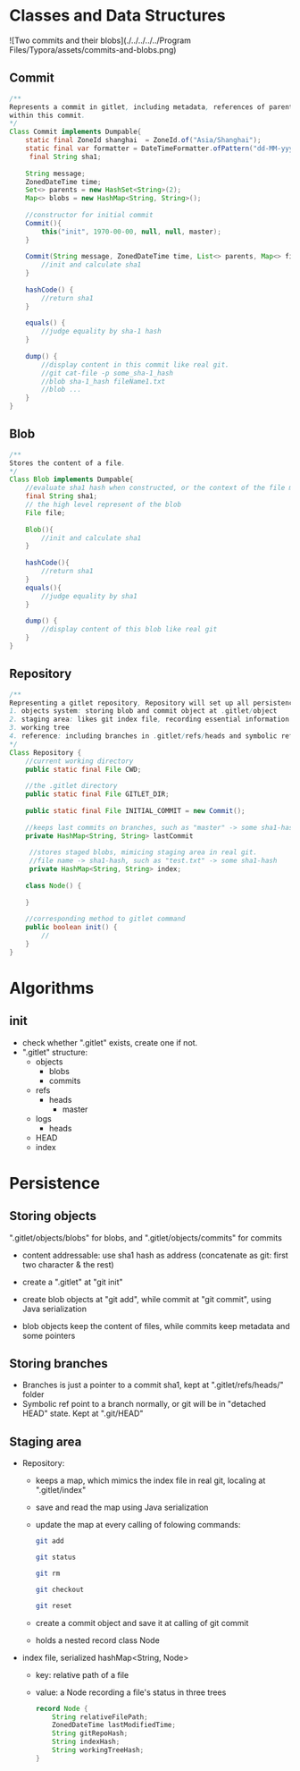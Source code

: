 # Classes and Data Structures

![Two commits and their blobs](./../../../../Program Files/Typora/assets/commits-and-blobs.png)



## Commit

```java
/**
Represents a commit in gitlet, including metadata, references of parents and references of blobs 
within this commit.
*/
Class Commit implements Dumpable{
    static final ZoneId shanghai  = ZoneId.of("Asia/Shanghai");
    static final var formatter = DateTimeFormatter.ofPattern("dd-MM-yyyy HH:mm:ss");
     final String sha1;
    
    String message;
    ZonedDateTime time;
    Set<> parents = new HashSet<String>(2);
    Map<> blobs = new HashMap<String, String>();
    
    //constructor for initial commit
    Commit(){
        this("init", 1970-00-00, null, null, master);
    }
    
    Commit(String message, ZonedDateTime time, List<> parents, Map<> files){
        //init and calculate sha1
    }
    
    hashCode() {
        //return sha1
    }
    
    equals() {
        //judge equality by sha-1 hash
    }
    
    dump() {
        //display content in this commit like real git.
        //git cat-file -p some_sha-1_hash
        //blob sha-1_hash fileName1.txt
        //blob ...
    }
}
```



## Blob

```java
/**
Stores the content of a file.
*/
Class Blob implements Dumpable{
    //evaluate sha1 hash when constructed, or the context of the file many change.
    final String sha1;
    // the high level represent of the blob
    File file;
    
    Blob(){
        //init and calculate sha1
    }
    
    hashCode(){
        //return sha1
    }
    equals(){
        //judge equality by sha1
    }
    
    dump() {
        //display content of this blob like real git
    }
}
```



## Repository

```java
/**
Representing a gitlet repository, Repository will set up all persistence at a specified project repository. 
1. objects system: storing blob and commit object at .gitlet/object
2. staging area: likes git index file, recording essential information to generate a commit object or reset to a specified commit
3. working tree
4. reference: including branches in .gitlet/refs/heads and symbolic ref in .gitlet/<symbol>
*/
Class Repository {
    //current working directory
    public static final File CWD;
    
    //the .gitlet directory
    public static final File GITLET_DIR;
    
    public static final File INITIAL_COMMIT = new Commit();
    
    //keeps last commits on branches, such as "master" -> some sha1-hash
    private HashMap<String, String> lastCommit
        
     //stores staged blobs, mimicing staging area in real git.
     //file name -> sha1-hash, such as "test.txt" -> some sha1-hash
     private HashMap<String, String> index;
    
    class Node() {
        
    }
    
 	//corresponding method to gitlet command
    public boolean init() {
        //
    }
}
```



# Algorithms



## init

- check whether ".gitlet" exists, create one if not.
- ".gitlet" structure:
    - objects
        - blobs
        - commits
    - refs
        - heads
            - master
    - logs
        - heads
    - HEAD
    - index



# Persistence



## Storing objects

".gitlet/objects/blobs" for blobs, and ".gitlet/objects/commits" for commits

- content addressable: use sha1 hash as address (concatenate as git: first two character & the rest)
- create a ".gitlet" at "git init"
- create blob objects at "git add", while commit at "git commit", using Java serialization

- blob objects keep the content of files, while commits keep metadata and some pointers



## Storing branches

- Branches is just a pointer to a commit sha1, kept at ".gitlet/refs/heads/" folder
- Symbolic ref point to a branch normally, or git will be in "detached HEAD" state. Kept at ".git/HEAD"



## Staging area

- Repository:

    -  keeps a map, which mimics the index file in real git, localing at ".gitlet/index"

    - save and read the map using Java serialization

    - update the map at  every calling of folowing commands:

        ```bash
        git add
        ```

        ```bash
        git status
        ```

        ```bash
        git rm
        ```

        ```bash
        git checkout
        ```

        ```bash
        git reset
        ```

    - create a commit object and save it at calling of git commit

    - holds a nested record class Node

- index file, serialized hashMap<String, Node>

    - key: relative path of a file

    - value: a Node recording a file's status in three trees

        ```java
        record Node {
        	String relativeFilePath;
            ZonedDateTime lastModifiedTime;
            String gitRepoHash;
            String indexHash;
            String workingTreeHash;
        }
        ```

        